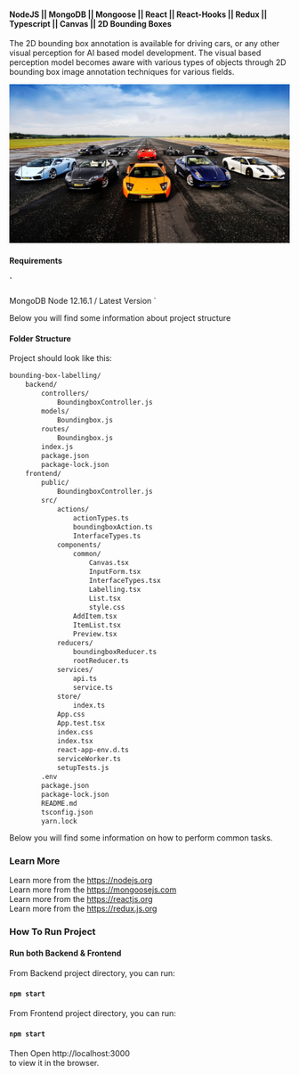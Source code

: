#### NodeJS || MongoDB || Mongoose || React || React-Hooks || Redux || Typescript || Canvas || 2D Bounding Boxes
The 2D bounding box annotation is available for driving cars, or any other visual perception for AI based model development. The visual based perception model becomes aware with various types of objects through 2D bounding box image annotation techniques for various fields.
<br/>

<img src="./image/sample.png" width="700">

#### Requirements
#### `
MongoDB
Node 12.16.1 / Latest Version
`


Below you will find some information about project structure
#### Folder Structure

Project should look like this:

```
bounding-box-labelling/
    backend/
        controllers/
            BoundingboxController.js
        models/
            Boundingbox.js
        routes/
            Boundingbox.js   
        index.js
        package.json
        package-lock.json          
    frontend/
        public/
            BoundingboxController.js
        src/
            actions/ 
                actionTypes.ts
                boundingboxAction.ts
                InterfaceTypes.ts
            components/
                common/
                    Canvas.tsx
                    InputForm.tsx
                    InterfaceTypes.tsx
                    Labelling.tsx
                    List.tsx
                    style.css
                AddItem.tsx 
                ItemList.tsx 
                Preview.tsx 
            reducers/
                boundingboxReducer.ts 
                rootReducer.ts 
            services/
                api.ts
                service.ts 
            store/
                index.ts
            App.css 
            App.test.tsx 
            index.css
            index.tsx
            react-app-env.d.ts
            serviceWorker.ts 
            setupTests.js 
        .env
        package.json
        package-lock.json
        README.md 
        tsconfig.json
        yarn.lock
```
Below you will find some information on how to perform common tasks.<br>

### Learn More
Learn more from the https://nodejs.org <br/>
Learn more from the https://mongoosejs.com <br/>
Learn more from the https://reactjs.org <br/>
Learn more from the https://redux.js.org

### How To Run Project
#### Run both Backend & Frontend 

From Backend project directory, you can run:

#### `npm start`

From Frontend project directory, you can run:

#### `npm start`

Then Open http://localhost:3000 
<br/> to view it in the browser.
